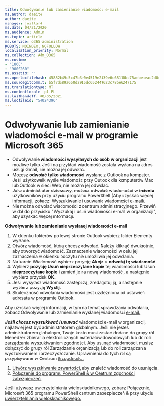 ```yaml
---
title: Odwoływanie lub zamienianie wiadomości e-mail
ms.author: daeite
author: daeite
manager: joallard
ms.date: 04/21/2020
ms.audience: Admin
ms.topic: article
ms.service: o365-administration
ROBOTS: NOINDEX, NOFOLLOW
localization_priority: Normal
ms.collection: Adm_O365
ms.custom:
- "1860"
- "9000260"
ms.assetid: ''
ms.openlocfilehash: 45882b49c5c47b3e0e4519e2339e6c68110bc75aebeaeac2d0ccd009bdfa3f7e
ms.sourcegitcommit: b5f7da89a650d2915dc652449623c78be6247175
ms.translationtype: MT
ms.contentlocale: pl-PL
ms.lasthandoff: 08/05/2021
ms.locfileid: "54024396"
---
```

# <a name="recall-or-replace-an-email-message-in-microsoft-365"></a>Odwoływanie lub zamienianie wiadomości e-mail w programie Microsoft 365

- Odwoływanie **wiadomości wysyłanych do osób w organizacji** jest możliwe tylko. Jeśli na przykład wiadomość została wysłana na adres usługi Gmail, nie można jej odwołać.
- Możesz **odwołać tylko wiadomości** wysłane z Outlook na komputer. Jeśli użytkownik wyśle wiadomość przy Outlook dla komputerów Mac lub Outlook w sieci Web, nie można jej odwołać.
- Jako administrator dzierżawy, możesz odwołać wiadomości w **imieniu** użytkowników przy użyciu programu PowerShell (Aby uzyskać więcej informacji, zobacz: Wyszukiwanie i usuwanie wiadomości [e-mail).](https://docs.microsoft.com/microsoft-365/compliance/search-for-and-delete-messages-in-your-organization)
- Nie można odwołać wiadomości z centrum administracyjnego. Przewiń w dół do przycisku "Wyszukaj i usuń wiadomości e-mail w organizacji", aby uzyskać więcej informacji.

**Odwoływanie lub zamienianie wysłanej wiadomości e-mail**

1. W okienku folderów po lewej stronie Outlook wybierz folder Elementy wysłane.
2. Otwórz wiadomość, którą chcesz odwołać. Należy kliknąć dwukrotnie, aby otworzyć wiadomość. Zaznaczenie wiadomości w celu jej zaznaczenia w okienku odczytu nie umożliwia jej odwołania.
3. Na karcie Wiadomość wybierz pozycję **Akcje**  >  **odwołaj tę wiadomość.**
4. Wybierz **pozycję Usuń nieprzeczytane kopie** tej wiadomości lub Usuń **nieprzeczytane kopie** i zamień je na nową wiadomość , a następnie wybierz przycisk **OK.**
5. Jeśli wysyłasz wiadomość zastępczą, zredagotuj ją, a następnie wybierz pozycję **Wyślij**.
6. Skuteczność odwołania wiadomości jest uzależniona od ustawień adresata w programie Outlook.

Aby uzyskać więcej informacji, w tym na temat sprawdzania odwołania, zobacz Odwoływanie lub zamienianie wysłanej wiadomości [e-mail.](https://support.office.com/article/35027f88-d655-4554-b4f8-6c0729a723a0)

***Jeśli chcesz wyszukiwać i usuwać*** wiadomości e-mail w organizacji, najłatwiej jest być administratorem globalnym. Jeśli nie jesteś administratorem globalnym, Twoje konto musi zostać dodane do grupy ról Menedżer zbierania elektronicznych materiałów dowodowych lub do roli zarządzania wyszukiwaniem zgodności. Aby usunąć wiadomości, musisz dołączyć do grupy ról Zarządzanie organizacją lub do roli zarządzania wyszukiwaniem i przeczyszczanie. Uprawnienia do tych ról są przypisywane w Centrum [& zgodności.](https://protection.office.com/)

1. [Utwórz wyszukiwanie zawartości,](https://docs.microsoft.com/microsoft-365/compliance/content-search) aby znaleźć wiadomość do usunięcia.
2. [Połączenie do programu PowerShell & w Centrum zgodności zabezpieczeń.](https://docs.microsoft.com/powershell/exchange/office-365-scc/connect-to-scc-powershell/connect-to-scc-powershell)

Jeśli używasz uwierzytelniania wieloskładnikowego, zobacz Połączenie, Microsoft 365 programu PowerShell centrum zabezpieczeń & przy użyciu [uwierzytelniania wieloskładnikowego.](https://docs.microsoft.com/powershell/exchange/office-365-scc/connect-to-scc-powershell/mfa-connect-to-scc-powershell)
